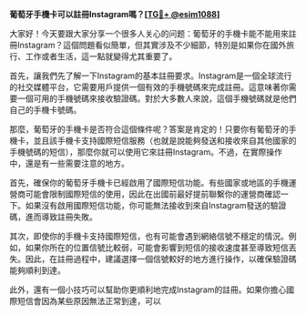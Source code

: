 **葡萄牙手機卡可以註冊Instagram嗎？[[TG💪+ @esim1088](https://t.me/s/esim1088)]**

大家好！今天要跟大家分享一个很多人关心的问题：葡萄牙的手機卡能不能用來註冊Instagram？這個問題看似簡單，但其實涉及不少細節，特別是如果你在國外旅行、工作或者生活，這一點就變得尤其重要了。

首先，讓我們先了解一下Instagram的基本註冊要求。Instagram是一個全球流行的社交媒體平台，它需要用戶提供一個有效的手機號碼來完成註冊。這意味著你需要一個可用的手機號碼來接收驗證碼。對於大多數人來說，這個手機號碼就是他們自己的手機卡號碼。

那麼，葡萄牙的手機卡是否符合這個條件呢？答案是肯定的！只要你有葡萄牙的手機卡，並且該手機卡支持國際短信服務（也就是說能夠發送和接收來自其他國家的手機號碼的短信），那麼你就可以使用它來註冊Instagram。不過，在實際操作中，還是有一些需要注意的地方。

首先，確保你的葡萄牙手機卡已經啟用了國際短信功能。有些國家或地區的手機運營商可能會限制國際短信的使用，因此在出國前最好提前聯繫你的運營商確認一下。如果沒有啟用國際短信功能，你可能無法接收到來自Instagram發送的驗證碼，進而導致註冊失敗。

其次，即使你的手機卡支持國際短信，也有可能會遇到網絡信號不穩定的情況。例如，如果你所在的位置信號比較弱，可能會影響到短信的接收速度甚至導致短信丟失。因此，在註冊過程中，建議選擇一個信號較好的地方進行操作，以確保驗證碼能夠順利到達。

此外，還有一個小技巧可以幫助你更順利地完成Instagram的註冊。如果你擔心國際短信會因為某些原因無法正常到達，可以